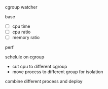 cgroup watcher

base
- [ ] cpu time
- [ ] cpu ratio
- [ ] memory ratio

perf


schelule on cgroup

- cut cpu to different cgroup
- move process to different group for isolation

combine different process and deploy